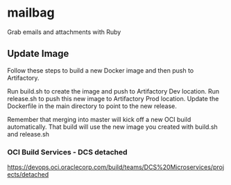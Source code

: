 # mailbag
Grab emails and attachments with Ruby

## Update Image
Follow these steps to build a new Docker image and then push to Artifactory.

Run build.sh to create the image and push to Artifactory Dev location.
Run release.sh to push this new image to Artifactory Prod location.
Update the Dockerfile in the main directory to point to the new release.

Remember that merging into master will kick off a new OCI build automatically.
That build will use the new image you created with build.sh and release.sh

### OCI Build Services - DCS detached
https://devops.oci.oraclecorp.com/build/teams/DCS%20Microservices/projects/detached
